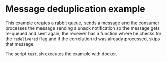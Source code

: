 # Message deduplication example

This example creates a rabbit queue, sends a message and the consumer processes the message sending a unack notification
so the message gets re-queued and sent again, the receiver has a function where he checks for the `redelivered` flag and
if the correlation id was already processed, skips that message.

The script `test.sh` executes the example with docker.

